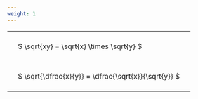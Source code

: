 ```yaml
---
weight: 1
---
```


<style type="text/css">
#T_2b463 th.col_heading {
  text-align: left;
  font-size: 1em;
}
#T_2b463 td {
  text-align: left;
  font-size: 1em;
  padding: 1.5em;
}
</style>
<table id="T_2b463">
  <thead>
  </thead>
  <tbody>
    <tr>
      <td id="T_2b463_row0_col0" class="data row0 col0" >$ \sqrt{xy} = \sqrt{x} \times \sqrt{y} $</td>
    </tr>
    <tr>
      <td id="T_2b463_row1_col0" class="data row1 col0" >$ \sqrt{\dfrac{x}{y}} = \dfrac{\sqrt{x}}{\sqrt{y}} $</td>
    </tr>
  </tbody>
</table>
